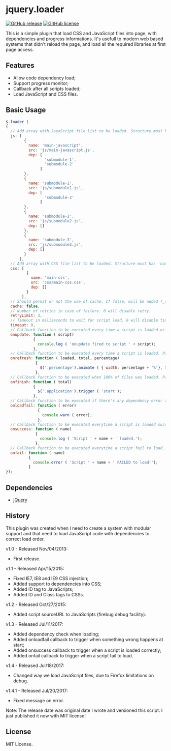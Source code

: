 jquery.loader
=============
[![GitHub release](https://img.shields.io/github/release/ernaniaz/jquery.loader.svg?maxAge=2592000)](https://github.com/ernaniaz/jquery.loader)
[![GitHub license](https://img.shields.io/github/license/ernaniaz/jquery.loader.svg)](https://github.com/ernaniaz/jquery.loader)

This is a simple plugin that load CSS and JavaScript files into page, with dependencies and progress informations.
It's usefull to modern web based systems that didn't reload the page, and load all the required libraries at first page access.

Features
--------
* Allow code dependency load;
* Support progress monitor;
* Callback after all scripts loaded;
* Load JavaScript and CSS files.

Basic Usage
-----------
```javascript
$.loader (
{
  // Add array with JavaScript file list to be loaded. Structure must has 'name', 'src' and 'dep' informations.
  js: [
        {
          name: 'main-javascript',
          src: 'js/main-javascript.js',
          dep: [
                 'submodule-1',
                 'submodule-2'
               ]
        },
        {
          name: 'submodule-1',
          src: 'js/submodule1.js',
          dep: [
                 'submodule-3'
               ]
        },
        {
          name: 'submodule-2',
          src: 'js/submodule2.js',
          dep: []
        },
        {
          name: 'submodule-3',
          src: 'js/submodule3.js',
          dep: []
        }
      ],
  // Add array with CSS file list to be loaded. Structure must has 'name', 'src' and 'dep' informations.
  css: [
         {
           name: 'main-css',
           src: 'css/main-css.css',
           dep: []
         }
       ],
  // Should permit or not the use of cache. If false, will be added ?_(TIMESTAMP NUMBER) to URL, to avoid browser cache.
  cache: false,
  // Number of retries in case of failure. 0 will disable retry.
  retryLimit: 3,
  // Timeout in miliseconds to wait for script load. 0 will disable timeout.
  timeout: 0,
  // Callback function to be executed every time a script is loaded or failed to be loaded. Parameters will be the name of the script.
  onupdate: function ( script)
            {
              console.log ( 'onupdate fired to script ' + script);
            },
  // Callback function to be executed every time a script is loaded. Parameters will be the number of loaded files, total of files and percentage loaded.
  onrefresh: function ( loaded, total, percentage)
             {
               $('.percentage').animate ( { width: percentage + '%'}, 50);
             },
  // Callback function to be executed when 100% of files was loaded. Parameter will be the total of files loaded.
  onfinish: function ( total)
            {
              $('.application').trigger ( 'start');
            },
  // Callback function to be executed if there's any dependency error at load. Added in version 1.3.
  onloadfail: function ( error)
              {
                console.warn ( error);
              },
  // Callback function to be executed everytime a script is loaded successfully. Added in version 1.3.
  onsuccess: function ( name)
             {
               console.log ( 'Script ' + name + ' loaded.');
             },
  // Callback function to be executed everytime a script fail to load. Added in version 1.3.
  onfail: function ( name)
          {
            console.error ( 'Script ' + name + ' FAILED to load!');
          }
});
```
Dependencies
------------
* [jQuery](http://jquery.com/)

History
-------
This plugin was created when I need to create a system with modular support and that need to load JavaScript code with dependencies to correct load order.

v1.0 - Released Nov/04/2013:
* First release.

v1.1 - Released Apr/15/2015:
* Fixed IE7, IE8 and IE9 CSS injection;
* Added support to dependencies into CSS;
* Added ID tag to JavaScripts;
* Added ID and Class tags to CSSs.

v1.2 - Released Oct/27/2015:
* Added script sourceURL to JavaScripts (firebug debug facility).

v1.3 - Released Jul/11/2017:
* Added dependency check when loading;
* Added onloadfail callback to trigger when something wrong happens at start;
* Added onsuccess callback to trigger when a script is loaded correctly;
* Added onfail callback to trigger when a script fail to load.

v1.4 - Released Jul/18/2017:
* Changed way we load JavaScript files, due to Firefox limitations on debug.

v1.4.1 - Released Jul/20/2017:
* Fixed message on error.

Note: The release date was original date I wrote and versioned this script. I just published it now with MIT license!

License
-------
MIT License.

